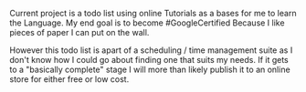 Current project is a todo list using online Tutorials as a bases for me to learn the Language.
My end goal is to become #GoogleCertified
Because I like pieces of paper I can put on the wall.

However this todo list is apart of a scheduling / time management suite as I don't know how I could go about finding one that suits my needs.
If it gets to a "basically complete" stage I will more than likely publish it to an online store for either free or low cost.